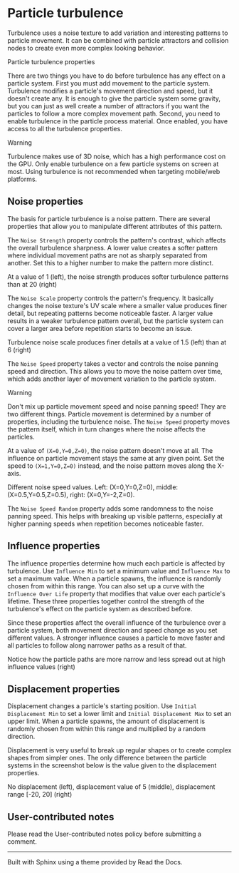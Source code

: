 # Particle turbulence

Turbulence uses a noise texture to add variation and interesting patterns to
particle movement. It can be combined with particle attractors and collision
nodes to create even more complex looking behavior.

Particle turbulence properties

There are two things you have to do before turbulence has any effect on a
particle system. First you must add movement to the particle system.
Turbulence modifies a particle's movement direction and speed, but it doesn't
create any. It is enough to give the particle system some gravity, but you can
just as well create a number of attractors if you want the particles to follow
a more complex movement path. Second, you need to enable turbulence in the
particle process material. Once enabled, you have access to all the turbulence
properties.

Warning

Turbulence makes use of 3D noise, which has a high performance cost on the
GPU. Only enable turbulence on a few particle systems on screen at most. Using
turbulence is not recommended when targeting mobile/web platforms.

## Noise properties

The basis for particle turbulence is a noise pattern. There are several
properties that allow you to manipulate different attributes of this pattern.

The `Noise Strength` property controls the pattern's contrast, which affects
the overall turbulence sharpness. A lower value creates a softer pattern where
individual movement paths are not as sharply separated from another. Set this
to a higher number to make the pattern more distinct.

At a value of 1 (left), the noise strength produces softer turbulence patterns
than at 20 (right)

The `Noise Scale` property controls the pattern's frequency. It basically
changes the noise texture's UV scale where a smaller value produces finer
detail, but repeating patterns become noticeable faster. A larger value
results in a weaker turbulence pattern overall, but the particle system can
cover a larger area before repetition starts to become an issue.

Turbulence noise scale produces finer details at a value of 1.5 (left) than at
6 (right)

The `Noise Speed` property takes a vector and controls the noise panning speed
and direction. This allows you to move the noise pattern over time, which adds
another layer of movement variation to the particle system.

Warning

Don't mix up particle movement speed and noise panning speed! They are two
different things. Particle movement is determined by a number of properties,
including the turbulence noise. The `Noise Speed` property moves the pattern
itself, which in turn changes where the noise affects the particles.

At a value of `(X=0,Y=0,Z=0)`, the noise pattern doesn't move at all. The
influence on particle movement stays the same at any given point. Set the
speed to `(X=1,Y=0,Z=0)` instead, and the noise pattern moves along the
X-axis.

Different noise speed values. Left: (X=0,Y=0,Z=0), middle:
(X=0.5,Y=0.5,Z=0.5), right: (X=0,Y=-2,Z=0).

The `Noise Speed Random` property adds some randomness to the noise panning
speed. This helps with breaking up visible patterns, especially at higher
panning speeds when repetition becomes noticeable faster.

## Influence properties

The influence properties determine how much each particle is affected by
turbulence. Use `Influence Min` to set a minimum value and `Influence Max` to
set a maximum value. When a particle spawns, the influence is randomly chosen
from within this range. You can also set up a curve with the `Influence Over
Life` property that modifies that value over each particle's lifetime. These
three properties together control the strength of the turbulence's effect on
the particle system as described before.

Since these properties affect the overall influence of the turbulence over a
particle system, both movement direction and speed change as you set different
values. A stronger influence causes a particle to move faster and all
particles to follow along narrower paths as a result of that.

Notice how the particle paths are more narrow and less spread out at high
influence values (right)

## Displacement properties

Displacement changes a particle's starting position. Use `Initial Displacement
Min` to set a lower limit and `Initial Displacement Max` to set an upper
limit. When a particle spawns, the amount of displacement is randomly chosen
from within this range and multiplied by a random direction.

Displacement is very useful to break up regular shapes or to create complex
shapes from simpler ones. The only difference between the particle systems in
the screenshot below is the value given to the displacement properties.

No displacement (left), displacement value of 5 (middle), displacement range
[-20, 20] (right)

## User-contributed notes

Please read the User-contributed notes policy before submitting a comment.

* * *

Built with Sphinx using a theme provided by Read the Docs.

